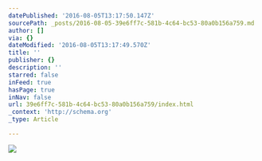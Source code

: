 ```yaml
---
datePublished: '2016-08-05T13:17:50.147Z'
sourcePath: _posts/2016-08-05-39e6ff7c-581b-4c64-bc53-80a0b156a759.md
author: []
via: {}
dateModified: '2016-08-05T13:17:49.570Z'
title: ''
publisher: {}
description: ''
starred: false
inFeed: true
hasPage: true
inNav: false
url: 39e6ff7c-581b-4c64-bc53-80a0b156a759/index.html
_context: 'http://schema.org'
_type: Article

---
```

![](https://the-grid-user-content.s3-us-west-2.amazonaws.com/c2ea4dcd-6132-46a2-b1cb-46a64c022ba9.jpg)